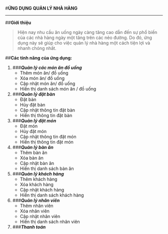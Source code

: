 #**ỨNG DỤNG QUẢN LÝ NHÀ HÀNG**
__________________

##**Giới thiệu**  
>Hiện nay nhu cầu ăn uống ngày càng tăng cao dẫn đến sự phổ biến của các nhà hàng ngày một tăng trên các nẻo đường.
>Do đó, ứng dụng này sẽ giúp cho việc quản lý nhà hàng một cách tiện lợi và nhanh chóng nhất. 

##**Các tính năng của ứng dụng:**
1. ###***Quản lý các món ăn đồ uống*** 
    - Thêm món ăn/ đồ uống
    + Xóa món ăn/ đồ uống
    + Cập nhật món ăn/ đồ uống
    + Hiển thị danh sách món ăn / đồ uống
2. ###***Quản lý đặt bàn***
    + Đặt bàn
    + Hủy đặt bàn
    + Cập nhật thông tin đặt bàn
    + Hiển thị thông tin đặt bàn
3. ###***Quản lý đặt món***
    + Đặt món
    + Hủy đặt món
    + Cập nhật thông tin đặt món
    + Hiển thị thông tin đặt món
4. ###***Quản lý bàn ăn***
    + Thêm bàn ăn
    + Xóa bàn ăn
    + Cập nhật bàn ăn
    + Hiển thị danh sách bàn ăn
5. ###***Quản lý khách hàng***
    + Thêm khách hàng
    + Xóa khách hàng
    + Cập nhật khách hàng
    + Hiển thị danh sách khách hàng
6. ###***Quản lý nhân viên***
    + Thêm nhân viên
    + Xóa nhân viên
    + Cập nhật nhân viên
    + Hiển thị danh sách nhân viên
7. ###***Thanh toán***

